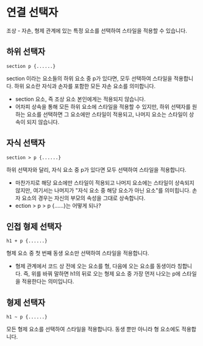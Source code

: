# 연결 선택자  
조상 - 자손, 형제 관계에 있는 특정 요소를 선택하여 스타일을 적용할 수 있습니다.

## 하위 선택자
```
section p {......}
```
section 이라는 요소들의 하위 요소 중 p가 있다면, 모두 선택하여 스타일을 적용합니다. 하위 요소란 자식과 손자를 포함한 모든 자손 요소를 의미합니다.  
* section 요소, 즉 조상 요소 본인에게는 적용되지 않습니다.
* 어차피 상속을 통해 모든 하위 요소에 스타일을 적용할 수 있지만, 하위 선택자를 원하는 요소를 선택하면 그 요소에만 스타일이 적용되고, 나머지 요소는 스타일이 상속이 되지 않습니다.

## 자식 선택자
```
section > p {......}
```
하위 선택자와 달리, 자식 요소 중 p가 있다면 모두 선택하여 스타일을 적용합니다. 
* 마찬가지로 해당 요소에만 스타일이 적용되고 나머지 요소에는 스타일이 상속되지 않지만, 여기서는 나머지가 "자식 요소 중 해당 요소가 아닌 요소"를 의미힙니다. 손자 요소의 경우는 자신의 부모의 속성을 그대로 상속합니다.
* ection > p > p {......}는 어떻게 되나?


## 인접 형제 선택자
```
h1 + p {......}
```
형제 요소 중 첫 번째 동생 요소만 선택하여 스타일을 적용합니다. 
* 형제 관계에서 코드 상 전에 오는 요소를 형, 다음에 오는 요소를 동생이라 칭합니다. 즉, 위를 바꿔 말하면 h1의 뒤로 오는 형제 요소 중 가장 먼저 나오는 p에 스타일을 적용한다는 의미입니다.

## 형제 선택자
```
h1 ~ p {......}
```
모든 형제 요소를 선택하여 스타일을 적용합니다. 동생 뿐만 아니라 형 요소에도 적용합니다.